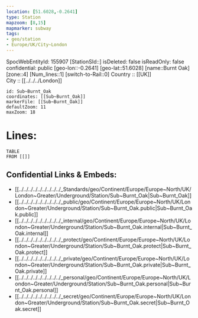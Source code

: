 ```yaml
---
location: [51.6028,-0.2641] 
type: Station 
mapzoom: [8,15] 
mapmarker: subway 
tags:
- geo/station
- Europe/UK/City~London
---
```

SpocWebEntityId: 155907
[StationSId::] 
isDeleted: false
isReadOnly: false
confidential: public
[geo-lon::-0.2641] 
[geo-lat::51.6028] 
[name::Burnt Oak] 
[zone::4] 
[Num_lines::1] 
[switch-to-Rail::0] 
Country :: [[UK]]  
City :: [[../../../London]]  


```leaflet
id: Sub~Burnt_Oak
coordinates: [[Sub~Burnt_Oak]] 
markerFile: [[Sub~Burnt_Oak]] 
defaultZoom: 11 
maxZoom: 18
```


# Lines: 
```dataview
TABLE 
FROM [[]] 
```

## Confidential Links & Embeds: 
- [[../../../../../../../../../_Standards/geo/Continent/Europe/Europe~North/UK/London~Greater/Underground/Station/Sub~Burnt_Oak|Sub~Burnt_Oak]] 
- [[../../../../../../../../../_public/geo/Continent/Europe/Europe~North/UK/London~Greater/Underground/Station/Sub~Burnt_Oak.public|Sub~Burnt_Oak.public]] 
- [[../../../../../../../../../_internal/geo/Continent/Europe/Europe~North/UK/London~Greater/Underground/Station/Sub~Burnt_Oak.internal|Sub~Burnt_Oak.internal]] 
- [[../../../../../../../../../_protect/geo/Continent/Europe/Europe~North/UK/London~Greater/Underground/Station/Sub~Burnt_Oak.protect|Sub~Burnt_Oak.protect]] 
- [[../../../../../../../../../_private/geo/Continent/Europe/Europe~North/UK/London~Greater/Underground/Station/Sub~Burnt_Oak.private|Sub~Burnt_Oak.private]] 
- [[../../../../../../../../../_personal/geo/Continent/Europe/Europe~North/UK/London~Greater/Underground/Station/Sub~Burnt_Oak.personal|Sub~Burnt_Oak.personal]] 
- [[../../../../../../../../../_secret/geo/Continent/Europe/Europe~North/UK/London~Greater/Underground/Station/Sub~Burnt_Oak.secret|Sub~Burnt_Oak.secret]] 

